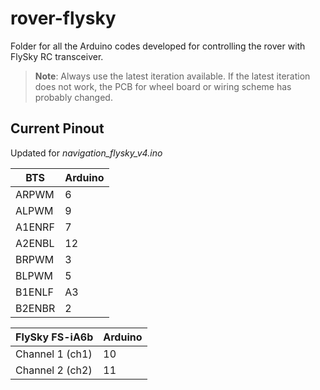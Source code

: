 # rover-flysky

Folder for all the Arduino codes developed for controlling the rover with FlySky RC transceiver. 

> **Note**: Always use the latest iteration available. If the latest iteration does not work, the PCB for wheel board or wiring scheme has probably changed.

## Current Pinout

Updated for *navigation_flysky_v4.ino* 

|   BTS  | Arduino |
|--------|---------|
| ARPWM  |    6    | 
| ALPWM  |    9    | 
| A1ENRF |    7    | 
| A2ENBL |   12    | 
| BRPWM  |    3    | 
| BLPWM  |    5    | 
| B1ENLF |   A3    | 
| B2ENBR |    2    | 

| FlySky FS-iA6b | Arduino |
|----------------|---------|
| Channel 1 (ch1)|   10    |
| Channel 2 (ch2)|   11    |